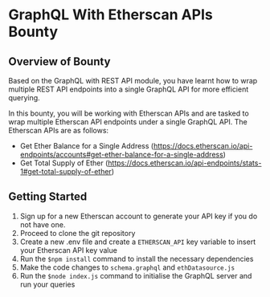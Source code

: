 # GraphQL With Etherscan APIs Bounty

## Overview of Bounty
Based on the GraphQL with REST API module, you have learnt how to wrap multiple REST API endpoints into a single GraphQL API for more efficient querying. 

In this bounty, you will be working with Etherscan APIs and are tasked to wrap multiple Etherscan API endpoints under a single GraphQL API. The Etherscan APIs are as follows:

- Get Ether Balance for a Single Address (https://docs.etherscan.io/api-endpoints/accounts#get-ether-balance-for-a-single-address)
- Get Total Supply of Ether (https://docs.etherscan.io/api-endpoints/stats-1#get-total-supply-of-ether) 

## Getting Started
1. Sign up for a new Etherscan account to generate your API key if you do not have one. 
2. Proceed to clone the git repository 
3. Create a new .env file and create a `ETHERSCAN_API` key variable to insert your Etherscan API key value
4. Run the `$npm install` command to install the necessary dependencies
5. Make the code changes to `schema.graphql` and `ethDatasource.js`
6. Run the `$node index.js` command to initialise the GraphQL server and run your queries



